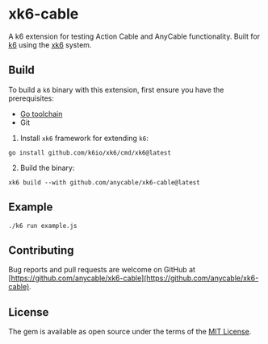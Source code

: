 # xk6-cable

A k6 extension for testing Action Cable and AnyCable functionality. Built for [k6](https://go.k6.io/k6) using the [xk6](https://github.com/k6io/xk6) system.

## Build

To build a `k6` binary with this extension, first ensure you have the prerequisites:

- [Go toolchain](https://go101.org/article/go-toolchain.html)
- Git

1. Install `xk6` framework for extending `k6`:
```shell
go install github.com/k6io/xk6/cmd/xk6@latest
```

2. Build the binary:
```shell
xk6 build --with github.com/anycable/xk6-cable@latest
```

## Example
```shell
./k6 run example.js
```

## Contributing

Bug reports and pull requests are welcome on GitHub at [https://github.com/anycable/xk6-cable](https://github.com/anycable/xk6-cable).

## License

The gem is available as open source under the terms of the [MIT License](./LICENSE).
